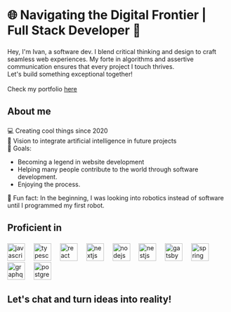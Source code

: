 <h1 align="left">🌐 Navigating the Digital Frontier | Full Stack Developer 🚀</h1>

###

<p align="left">Hey, I'm Ivan, a software dev. I blend critical thinking and design to craft seamless web experiences. My forte in algorithms and assertive communication ensures that every project I touch thrives.<br>Let's build something exceptional together!<br><br>Check my portfolio <a href="https://icortes99.netlify.app">here</a></p>

###

<h2 align="left">About me</h2>

###

<p align="left">💻 Creating cool things since 2020<br>🤖 Vision to integrate artificial intelligence in future projects<br>🎯 Goals:<ul> <li>Becoming a legend in website development</li> <li>Helping many people contribute to the world through software development.</li> <li>Enjoying the process.</li> </ul>🎲 Fun fact: In the beginning, I was looking into robotics instead of software until I programmed my first robot.</p>

###

<h2 align="left">Proficient in</h2>

###

<div align="left">
  <img src="https://cdn.jsdelivr.net/gh/devicons/devicon/icons/javascript/javascript-original.svg" height="40" alt="javascript logo"  />
  <img width="12" />
  <img src="https://cdn.jsdelivr.net/gh/devicons/devicon/icons/typescript/typescript-original.svg" height="40" alt="typescript logo"  />
  <img width="12" />
  <img src="https://cdn.jsdelivr.net/gh/devicons/devicon/icons/react/react-original.svg" height="40" alt="react logo"  />
  <img width="12" />
  <img src="https://cdn.jsdelivr.net/gh/devicons/devicon/icons/nextjs/nextjs-original.svg" height="40" alt="nextjs logo"  />
  <img width="12" />
  <img src="https://cdn.jsdelivr.net/gh/devicons/devicon/icons/nodejs/nodejs-original.svg" height="40" alt="nodejs logo"  />
  <img width="12" />
  <img src="https://cdn.jsdelivr.net/gh/devicons/devicon/icons/nestjs/nestjs-plain.svg" height="40" alt="nestjs logo"  />
  <img width="12" />
  <img src="https://cdn.jsdelivr.net/gh/devicons/devicon/icons/gatsby/gatsby-plain.svg" height="40" alt="gatsby logo"  />
  <img width="12" />
  <img src="https://cdn.jsdelivr.net/gh/devicons/devicon/icons/spring/spring-original.svg" height="40" alt="spring logo"  />
  <img width="12" />
  <img src="https://cdn.jsdelivr.net/gh/devicons/devicon/icons/graphql/graphql-plain.svg" height="40" alt="graphql logo"  />
  <img width="12" />
  <img src="https://cdn.jsdelivr.net/gh/devicons/devicon/icons/postgresql/postgresql-original.svg" height="40" alt="postgresql logo"  />
</div>

###

<h2 align="left">Let's chat and turn ideas into reality!</h2>

###
